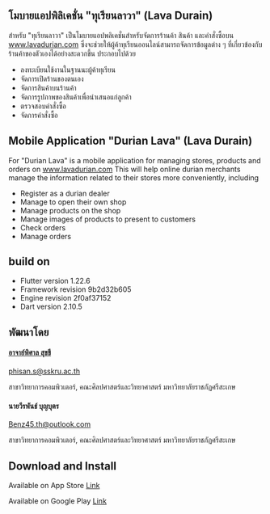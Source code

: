 ## โมบายแอปพิลิเคชั่น "ทุเรียนลาวา" (Lava Durain)

สำหรับ "ทุเรียนลาวา" เป็นโมบายแอปพลิเคชั่นสำหรับจัดการร้านค้า สินค้า และคำสั่งซื้อบน www.lavadurian.com ซึ่งจะช่วยให้ผู้ค้าทุเรียนออนไลน์สามารถจัดการข้อมูลต่าง ๆ ที่เกี่ยวข้องกับร้านค้าของตัวเองได้อย่างสะดวกขึ้น ประกอบไปด้วย

- ลงทะเบียนใช้งานในฐานนะผู้ค้าทุเรียน
- จัดการเปิดร้านของตนเอง
- จัดการสินค้าบนร้านค้า
- จัดการรูปภาพของสินค้าเพื่อนำเสนอแก่ลูกค้า
- ตรวจสอบคำสั่งซื้อ
- จัดการคำสั่งซื้อ

## Mobile Application "Durian Lava" (Lava Durain)

For "Durian Lava" is a mobile application for managing stores, products and orders on www.lavadurian.com This will help online durian merchants manage the information related to their stores more conveniently, including

- Register as a durian dealer
- Manage to open their own shop
- Manage products on the shop
- Manage images of products to present to customers
- Check orders
- Manage orders 

## build on
- Flutter version 1.22.6
- Framework revision 9b2d32b605
- Engine revision 2f0af37152
- Dart version 2.10.5

## พัฒนาโดย 

#### [อาจาย์พิศาล สุขขี](https://www.facebook.com/numvarn)

phisan.s@sskru.ac.th

สาขาวิทยาการคอมพิวเตอร์, คณะศิลปศาสตร์และวิทยาศาสตร์ มหาวิทยาลัยราชภัฏศรีสะเกษ

#### นายวีรพันธ์ บุญบุตร

Benz45.th@outlook.com

สาขาวิทยาการคอมพิวเตอร์, คณะศิลปศาสตร์และวิทยาศาสตร์ มหาวิทยาลัยราชภัฏศรีสะเกษ

## Download and Install

Available on App Store [Link](https://apps.apple.com/us/app/lava-durian/id1564892719#?platform=iphone)

Available on Google Play [Link](https://play.google.com/store/apps/details?id=com.phisan.lavadurian)